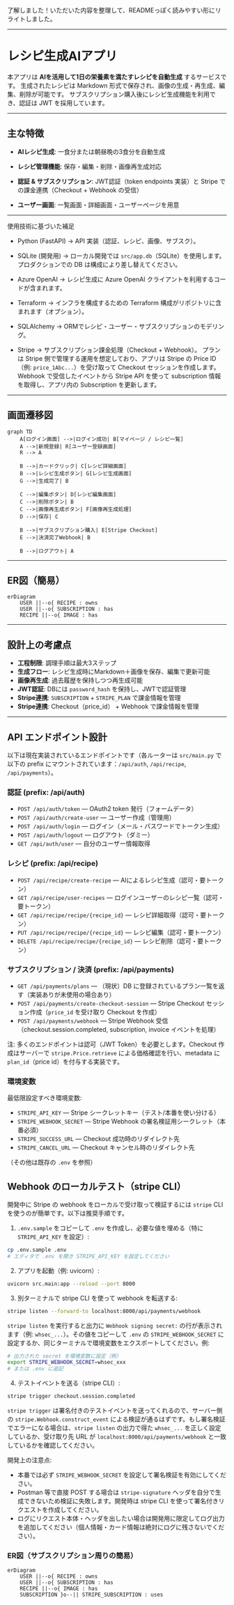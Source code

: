 了解しました！いただいた内容を整理して、READMEっぽく読みやすい形にリライトしました。

---

# レシピ生成AIアプリ

本アプリは **AIを活用して1日の栄養素を満たすレシピを自動生成** するサービスです。
生成されたレシピは Markdown 形式で保存され、画像の生成・再生成、編集、削除が可能です。
サブスクリプション購入後にレシピ生成機能を利用でき、認証は JWT を採用しています。

---

## 主な特徴

* **AIレシピ生成**: 一食分または朝昼晩の3食分を自動生成

* **レシピ管理機能**: 保存・編集・削除・画像再生成対応
* **認証 & サブスクリプション**: JWT認証（token endpoints 実装）と Stripe での課金連携（Checkout + Webhook の受信）
* **ユーザー画面**: 一覧画面・詳細画面・ユーザーページを用意

---

使用技術に基づいた補足

* Python (FastAPI)
→ API 実装（認証、レシピ、画像、サブスク）。

* SQLite (開発用)
→ ローカル開発では `src/app.db`（SQLite）を使用します。プロダクションでの DB は構成により差し替えてください。

* Azure OpenAI
→ レシピ生成に Azure OpenAI クライアントを利用するコードが含まれます。

* Terraform
→ インフラを構成するための Terraform 構成がリポジトリに含まれます（オプション）。

* SQLAlchemy
→ ORMでレシピ・ユーザー・サブスクリプションのモデリング。

* Stripe
→ サブスクリプション課金処理（Checkout + Webhook）。
    プランは Stripe 側で管理する運用を想定しており、アプリは Stripe の Price ID（例: `price_1Abc...`）を受け取って Checkout セッションを作成します。
    Webhook で受信したイベントから Stripe API を使って subscription 情報を取得し、アプリ内の Subscription を更新します。

---

## 画面遷移図

```mermaid
graph TD
    A[ログイン画面] -->|ログイン成功| B[マイページ / レシピ一覧]
    A -->|新規登録| R[ユーザー登録画面]
    R --> A

    B -->|カードクリック| C[レシピ詳細画面]
    B -->|レシピ生成ボタン| G[レシピ生成画面]
    G -->|生成完了| B

    C -->|編集ボタン| D[レシピ編集画面]
    C -->|削除ボタン| B
    C -->|画像再生成ボタン| F[画像再生成処理]
    D -->|保存| C

    B -->|サブスクリプション購入| E[Stripe Checkout]
    E -->|決済完了Webhook| B

    B -->|ログアウト| A
```

---

## ER図（簡易）

```mermaid
erDiagram
    USER ||--o{ RECIPE : owns
    USER ||--o{ SUBSCRIPTION : has
    RECIPE ||--o{ IMAGE : has
```

---

## 設計上の考慮点

* **工程制限**: 調理手順は最大3ステップ
* **生成フロー**: レシピ生成時にMarkdown＋画像を保存、編集で更新可能
* **画像再生成**: 過去履歴を保持しつつ再生成可能
* **JWT認証**: DBには `password_hash` を保持し、JWTで認証管理
* **Stripe連携**: `SUBSCRIPTION` + `STRIPE_PLAN` で課金情報を管理
* **Stripe連携**: Checkout（price_id） + Webhook で課金情報を管理

---

## API エンドポイント設計
以下は現在実装されているエンドポイントです（各ルーターは `src/main.py` で以下の prefix にマウントされています：`/api/auth`, `/api/recipe`, `/api/payments`）。

### 認証 (prefix: /api/auth)

* `POST /api/auth/token` — OAuth2 token 発行（フォームデータ）
* `POST /api/auth/create-user` — ユーザー作成（管理用）
* `POST /api/auth/login` — ログイン（メール・パスワードでトークン生成）
* `POST /api/auth/logout` — ログアウト（ダミー）
* `GET /api/auth/user` — 自分のユーザー情報取得

### レシピ (prefix: /api/recipe)

* `POST /api/recipe/create-recipe` — AIによるレシピ生成（認可・要トークン）
* `GET /api/recipe/user-recipes` — ログインユーザーのレシピ一覧（認可・要トークン）
* `GET /api/recipe/recipe/{recipe_id}` — レシピ詳細取得（認可・要トークン）
* `PUT /api/recipe/recipe/{recipe_id}` — レシピ編集（認可・要トークン）
* `DELETE /api/recipe/recipe/{recipe_id}` — レシピ削除（認可・要トークン）

### サブスクリプション / 決済 (prefix: /api/payments)

* `GET /api/payments/plans` — （現状）DB に登録されているプラン一覧を返す（実装ありが未使用の場合あり）
* `POST /api/payments/create-checkout-session` — Stripe Checkout セッション作成（`price_id` を受け取り Checkout を作成）
* `POST /api/payments/webhook` — Stripe Webhook 受信（checkout.session.completed, subscription, invoice イベントを処理）

注: 多くのエンドポイントは認可（JWT Token）を必要とします。Checkout 作成はサーバーで `stripe.Price.retrieve` による価格確認を行い、metadata に `plan_id`（price id）を付与する実装です。

### 環境変数


最低限設定すべき環境変数:

- `STRIPE_API_KEY` — Stripe シークレットキー（テスト/本番を使い分ける）
- `STRIPE_WEBHOOK_SECRET` — Stripe Webhook の署名検証用シークレット（本番必須）
- `STRIPE_SUCCESS_URL` — Checkout 成功時のリダイレクト先
- `STRIPE_CANCEL_URL` — Checkout キャンセル時のリダイレクト先

（その他は既存の `.env` を参照）

## Webhook のローカルテスト（stripe CLI）

開発中に Stripe の webhook をローカルで受け取って検証するには `stripe` CLI を使うのが簡単です。以下は推奨手順です。

1. `.env.sample` をコピーして `.env` を作成し、必要な値を埋める（特に `STRIPE_API_KEY` を設定）:

```bash
cp .env.sample .env
# エディタで .env を開き STRIPE_API_KEY を設定してください
```

2. アプリを起動（例: uvicorn）:

```bash
uvicorn src.main:app --reload --port 8000
```

3. 別ターミナルで stripe CLI を使って webhook を転送する:

```bash
stripe listen --forward-to localhost:8000/api/payments/webhook
```

`stripe listen` を実行すると出力に `Webhook signing secret:` の行が表示されます（例: `whsec_...`）。その値をコピーして `.env` の `STRIPE_WEBHOOK_SECRET` に設定するか、同じターミナルで環境変数をエクスポートしてください。例:

```bash
# 出力された secret を環境変数に設定（例）
export STRIPE_WEBHOOK_SECRET=whsec_xxx
# または .env に追記
```

4. テストイベントを送る（stripe CLI）:

```bash
stripe trigger checkout.session.completed
```

`stripe trigger` は署名付きのテストイベントを送ってくれるので、サーバー側の `stripe.Webhook.construct_event` による検証が通るはずです。もし署名検証でエラーになる場合は、`stripe listen` の出力で得た `whsec_...` を正しく設定しているか、受け取り先 URL が `localhost:8000/api/payments/webhook` と一致しているかを確認してください。

開発上の注意点:

- 本番では必ず `STRIPE_WEBHOOK_SECRET` を設定して署名検証を有効にしてください。
- Postman 等で直接 POST する場合は `stripe-signature` ヘッダを自分で生成できないため検証に失敗します。開発時は stripe CLI を使って署名付きリクエストを作成してください。
- ログにリクエスト本体・ヘッダを出したい場合は開発用に限定してログ出力を追加してください（個人情報・カード情報は絶対にログに残さないでください）。

### ER図（サブスクリプション周りの簡易）

```mermaid
erDiagram
    USER ||--o{ RECIPE : owns
    USER ||--o{ SUBSCRIPTION : has
    RECIPE ||--o{ IMAGE : has
    SUBSCRIPTION }o--|| STRIPE_SUBSCRIPTION : uses
```
